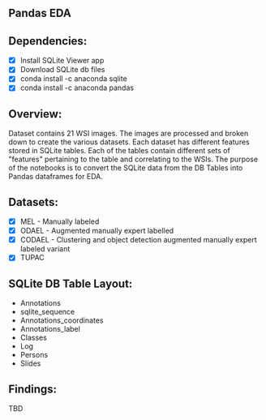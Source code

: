 ## Pandas EDA 

## Dependencies:

- [x] Install SQLite Viewer app 
- [x] Download SQLite db files
- [x] conda install -c anaconda sqlite
- [x] conda install -c anaconda pandas

## Overview:

Dataset contains 21 WSI images. The images are processed and broken down to create the various datasets. Each dataset has different features stored in SQLite tables. Each of the tables contain different sets of "features" pertaining to the table and correlating to the WSIs. The purpose of the notebooks is to convert the SQLite data from the DB Tables into Pandas dataframes for EDA.  

## Datasets:

- [x] MEL - Manually labeled
- [x] ODAEL - Augmented manually expert labelled
- [x] CODAEL - Clustering and object detection augmented manually expert labeled variant
- [x] TUPAC

## SQLite DB Table Layout:

- Annotations
- sqlite_sequence
- Annotations_coordinates
- Annotations_label
- Classes
- Log
- Persons
- Slides

## Findings:

TBD  
